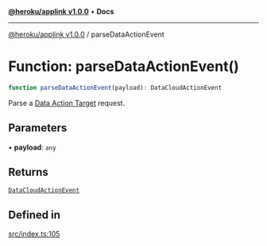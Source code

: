 [**@heroku/applink v1.0.0**](../README.md) • **Docs**

***

[@heroku/applink v1.0.0](../README.md) / parseDataActionEvent

# Function: parseDataActionEvent()

```ts
function parseDataActionEvent(payload): DataCloudActionEvent
```

Parse a [Data Action Target](https://help.salesforce.com/s/articleView?id=sf.c360_a_create_a_data_action_target_of_webhook_type.htm&type=5) request.

## Parameters

• **payload**: `any`

## Returns

[`DataCloudActionEvent`](../interfaces/DataCloudActionEvent.md)

## Defined in

[src/index.ts:105](https://github.com/heroku/heroku-applink-nodejs/blob/8285fe9db0bc3fb84b8b357e7da6a6202f07286d/src/index.ts#L105)
